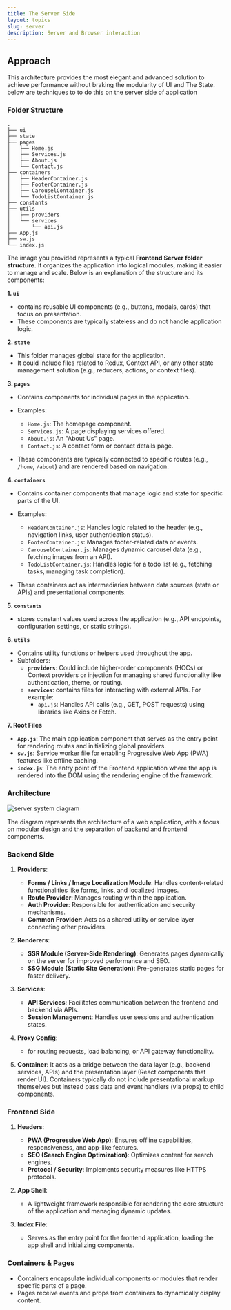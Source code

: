 ```yaml
---
title: The Server Side
layout: topics
slug: server
description: Server and Browser interaction
---
```


## Approach

This architecture provides the most elegant and advanced solution to achieve performance without braking the modularity of UI and The State. below are techniques to to do this on the server side of application

### Folder Structure

```
.
├── ui
├── state
├── pages
│   ├── Home.js
│   ├── Services.js
│   ├── About.js
│   └── Contact.js
├── containers
│   ├── HeaderContainer.js
│   ├── FooterContainer.js
│   ├── CarouselContainer.js
│   └── TodoListContainer.js
├── constants
├── utils
│   ├── providers
│   └── services
│       └── api.js
├── App.js
├── sw.js
└── index.js
```

The image you provided represents a typical **Frontend Server folder structure**. It organizes the application into logical modules, making it easier to manage and scale. Below is an explanation of the structure and its components:


**1. `ui`**
- contains reusable UI components (e.g., buttons, modals, cards) that focus on presentation.
- These components are typically stateless and do not handle application logic.

**2. `state`**
- This folder manages global state for the application.
- It could include files related to Redux, Context API, or any other state management solution (e.g., reducers, actions, or context files).

**3. `pages`**
- Contains components for individual pages in the application.
- Examples:
  - `Home.js`: The homepage component.
  - `Services.js`: A page displaying services offered.
  - `About.js`: An "About Us" page.
  - `Contact.js`: A contact form or contact details page.

- These components are typically connected to specific routes (e.g., `/home`, `/about`) and are rendered based on navigation.

**4. `containers`**
- Contains container components that manage logic and state for specific parts of the UI.
- Examples:
  - `HeaderContainer.js`: Handles logic related to the header (e.g., navigation links, user authentication status).
  - `FooterContainer.js`: Manages footer-related data or events.
  - `CarouselContainer.js`: Manages dynamic carousel data (e.g., fetching images from an API).
  - `TodoListContainer.js`: Handles logic for a todo list (e.g., fetching tasks, managing task completion).

- These containers act as intermediaries between data sources (state or APIs) and presentational components.

**5. `constants`**
- stores constant values used across the application (e.g., API endpoints, configuration settings, or static strings).

**6. `utils`**
- Contains utility functions or helpers used throughout the app.
- Subfolders:
  - **`providers`**: Could include higher-order components (HOCs) or Context providers or injection for managing shared functionality like authentication, theme, or routing.
  - **`services`**: contains files for interacting with external APIs. For example:
    - `api.js`: Handles API calls (e.g., GET, POST requests) using libraries like Axios or Fetch.

**7. Root Files**
- **`App.js`**: The main application component that serves as the entry point for rendering routes and initializing global providers.
- **`sw.js`**: Service worker file for enabling Progressive Web App (PWA) features like offline caching.
- **`index.js`**: The entry point of the Frontend application where the app is rendered into the DOM using the rendering engine of the framework.

### Architecture

<img src="/assets/img/diagrams/server-system-diagram.png" alt="server system diagram" />

The diagram represents the architecture of a web application, with a focus on modular design and the separation of backend and frontend components.

### **Backend Side**

1. **Providers**:
   - **Forms / Links / Image Localization Module**: Handles content-related functionalities like forms, links, and localized images.
   - **Route Provider**: Manages routing within the application.
   - **Auth Provider**: Responsible for authentication and security mechanisms.
   - **Common Provider**: Acts as a shared utility or service layer connecting other providers.

2. **Renderers**:
   - **SSR Module (Server-Side Rendering)**: Generates pages dynamically on the server for improved performance and SEO.
   - **SSG Module (Static Site Generation)**: Pre-generates static pages for faster delivery.

3. **Services**:
   - **API Services**: Facilitates communication between the frontend and backend via APIs.
   - **Session Management**: Handles user sessions and authentication states.

4. **Proxy Config**:
   - for routing requests, load balancing, or API gateway functionality.

5. **Container**: It acts as a bridge between the data layer (e.g., backend services, APIs) and the presentation layer (React components that render UI). Containers typically do not include presentational markup themselves but instead pass data and event handlers (via props) to child components.

### **Frontend Side**

1. **Headers**:
   - **PWA (Progressive Web App)**: Ensures offline capabilities, responsiveness, and app-like features.
   - **SEO (Search Engine Optimization)**: Optimizes content for search engines.
   - **Protocol / Security**: Implements security measures like HTTPS protocols.

2. **App Shell**:
   - A lightweight framework responsible for rendering the core structure of the application and managing dynamic updates.

3. **Index File**:
   - Serves as the entry point for the frontend application, loading the app shell and initializing components.

### **Containers & Pages**

* Containers encapsulate individual components or modules that render specific parts of a page.
* Pages receive events and props from containers to dynamically display content.
